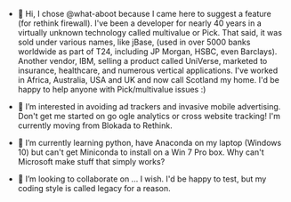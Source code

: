 - 👋 Hi, I chose @what-aboot because I came here to suggest a feature (for rethink firewall). I've been a developer for nearly 40 years in a virtually unknown technology called multivalue or Pick. That said, it was sold under various names, like jBase, (used in over 5000 banks worldwide as part of T24, including JP Morgan, HSBC, even Barclays). Another vendor, IBM, selling a product called UniVerse, marketed to insurance, healthcare, and numerous vertical applications. I've worked in Africa, Australia, USA and UK and now call Scotland my home. I'd be happy to help anyone with Pick/multivalue issues :)

- 👀 I’m interested in avoiding ad trackers and invasive mobile advertising. Don't get me started on go ogle analytics or cross website tracking! I'm currently moving from Blokada to Rethink.

- 🌱 I’m currently learning python, have Anaconda on my laptop (Windows 10) but can't get Miniconda to install on a Win 7 Pro box. Why can't Microsoft make stuff that simply works?

- 💞️ I’m looking to collaborate on ... I wish. I'd be happy to test, but my coding style is called legacy for a reason.



<!---
what-aboot/what-aboot is a ✨ special ✨ repository because its `README.md` (this file) appears on your GitHub profile.
You can click the Preview link to take a look at your changes.
--->
